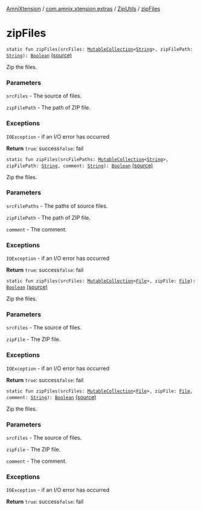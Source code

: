 [AmniXtension](../../index.md) / [com.amnix.xtension.extras](../index.md) / [ZipUtils](index.md) / [zipFiles](./zip-files.md)

# zipFiles

`static fun zipFiles(srcFiles: `[`MutableCollection`](https://kotlinlang.org/api/latest/jvm/stdlib/kotlin.collections/-mutable-collection/index.html)`<`[`String`](https://kotlinlang.org/api/latest/jvm/stdlib/kotlin/-string/index.html)`>, zipFilePath: `[`String`](https://kotlinlang.org/api/latest/jvm/stdlib/kotlin/-string/index.html)`): `[`Boolean`](https://kotlinlang.org/api/latest/jvm/stdlib/kotlin/-boolean/index.html) [(source)](https://github.com/AmniX/AmniXTension/tree/master/AmniXtension/src/main/java/com/amnix/xtension/extras/ZipUtils.java#L30)

Zip the files.

### Parameters

`srcFiles` - The source of files.

`zipFilePath` - The path of ZIP file.

### Exceptions

`IOException` - if an I/O error has occurred

**Return**
`true`: success`false`: fail

`static fun zipFiles(srcFilePaths: `[`MutableCollection`](https://kotlinlang.org/api/latest/jvm/stdlib/kotlin.collections/-mutable-collection/index.html)`<`[`String`](https://kotlinlang.org/api/latest/jvm/stdlib/kotlin/-string/index.html)`>, zipFilePath: `[`String`](https://kotlinlang.org/api/latest/jvm/stdlib/kotlin/-string/index.html)`, comment: `[`String`](https://kotlinlang.org/api/latest/jvm/stdlib/kotlin/-string/index.html)`): `[`Boolean`](https://kotlinlang.org/api/latest/jvm/stdlib/kotlin/-boolean/index.html) [(source)](https://github.com/AmniX/AmniXTension/tree/master/AmniXtension/src/main/java/com/amnix/xtension/extras/ZipUtils.java#L45)

Zip the files.

### Parameters

`srcFilePaths` - The paths of source files.

`zipFilePath` - The path of ZIP file.

`comment` - The comment.

### Exceptions

`IOException` - if an I/O error has occurred

**Return**
`true`: success`false`: fail

`static fun zipFiles(srcFiles: `[`MutableCollection`](https://kotlinlang.org/api/latest/jvm/stdlib/kotlin.collections/-mutable-collection/index.html)`<`[`File`](http://docs.oracle.com/javase/6/docs/api/java/io/File.html)`>, zipFile: `[`File`](http://docs.oracle.com/javase/6/docs/api/java/io/File.html)`): `[`Boolean`](https://kotlinlang.org/api/latest/jvm/stdlib/kotlin/-boolean/index.html) [(source)](https://github.com/AmniX/AmniXTension/tree/master/AmniXtension/src/main/java/com/amnix/xtension/extras/ZipUtils.java#L73)

Zip the files.

### Parameters

`srcFiles` - The source of files.

`zipFile` - The ZIP file.

### Exceptions

`IOException` - if an I/O error has occurred

**Return**
`true`: success`false`: fail

`static fun zipFiles(srcFiles: `[`MutableCollection`](https://kotlinlang.org/api/latest/jvm/stdlib/kotlin.collections/-mutable-collection/index.html)`<`[`File`](http://docs.oracle.com/javase/6/docs/api/java/io/File.html)`>, zipFile: `[`File`](http://docs.oracle.com/javase/6/docs/api/java/io/File.html)`, comment: `[`String`](https://kotlinlang.org/api/latest/jvm/stdlib/kotlin/-string/index.html)`): `[`Boolean`](https://kotlinlang.org/api/latest/jvm/stdlib/kotlin/-boolean/index.html) [(source)](https://github.com/AmniX/AmniXTension/tree/master/AmniXtension/src/main/java/com/amnix/xtension/extras/ZipUtils.java#L87)

Zip the files.

### Parameters

`srcFiles` - The source of files.

`zipFile` - The ZIP file.

`comment` - The comment.

### Exceptions

`IOException` - if an I/O error has occurred

**Return**
`true`: success`false`: fail

